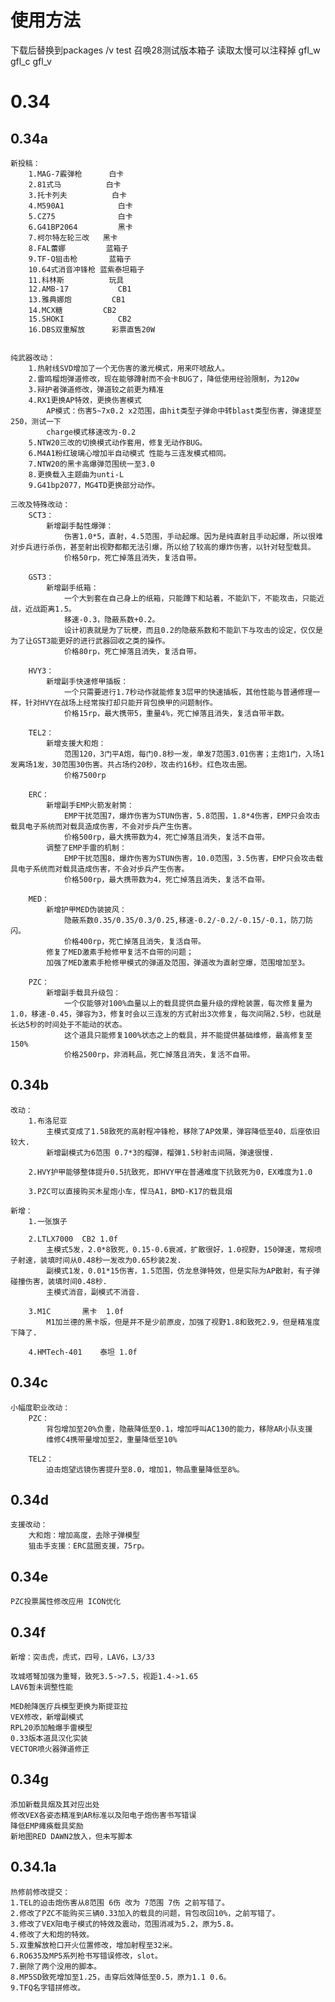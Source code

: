 # 使用方法
下载后替换到packages /v test 召唤28测试版本箱子 读取太慢可以注释掉 gfl_w gfl_c gfl_v

# 0.34

## 0.34a
	新投稿：	
		1.MAG-7霰弹枪		白卡	
		2.81式马			白卡		
		3.托卡列夫			白卡
		4.M590A1			白卡
		5.CZ75				白卡
		6.G41BP2064			黑卡
		7.柯尔特左轮三改	黑卡
		8.FAL蕾娜			蓝箱子
		9.TF-Q狙击枪		蓝箱子
		10.64式消音冲锋枪	蓝紫泰坦箱子
		11.科林斯			玩具
		12.AMB-17			CB1
		13.雅典娜炮			CB1
		14.MCX糖			CB2
		15.SHOKI			CB2
		16.DBS双重解放		彩票直售20W


	纯武器改动：
		1.热射线SVD增加了一个无伤害的激光模式，用来吓唬敌人。
		2.雷鸣榴炮弹道修改，现在能够蹲射而不会卡BUG了，降低使用经验限制，为120w
		3.辩护者弹道修改，弹道较之前更为精准
		4.RX1更换AP特效，更换伤害模式
			AP模式：伤害5~7x0.2 x2范围，由hit类型子弹命中转blast类型伤害，弹速提至250，测试一下
			charge模式移速改为-0.2
		5.NTW20三改的切换模式动作套用，修复无动作BUG。
		6.M4A1粉红玻璃心增加半自动模式 性能与三连发模式相同。
		7.NTW20的黑卡高爆弹范围统一至3.0
		8.更换载入主题曲为unti-L
		9.G41bp2077，MG4TD更换部分动作。

	三改及特殊改动：
		SCT3：
			新增副手黏性爆弹：
				伤害1.0*5，直射，4.5范围，手动起爆。因为是纯直射且手动起爆，所以很难对步兵进行杀伤，甚至射出视野都都无法引爆，所以给了较高的爆炸伤害，以针对轻型载具。
				价格50rp，死亡掉落且消失，复活自带。

		GST3：
			新增副手纸箱：
				一个大到套在自己身上的纸箱，只能蹲下和站着，不能趴下，不能攻击，只能近战，近战距离1.5。
				移速-0.3，隐蔽系数+0.2。
				设计初衷就是为了玩梗，而且0.2的隐蔽系数和不能趴下与攻击的设定，仅仅是为了让GST3能更好的进行武器回收之类的操作。
				价格80rp，死亡掉落且消失，复活自带。

		HVY3：
			新增副手快速修甲插板：
				一个只需要进行1.7秒动作就能修复3层甲的快速插板，其他性能与普通修理一样，针对HVY在战场上经常挨打却只能开背包换甲的问题制作。
				价格15rp，最大携带5，重量4%，死亡掉落且消失，复活自带半数。

		TEL2：
			新增支援大和炮：
				范围120，3门平A炮，每门0.8秒一发，单发7范围3.01伤害；主炮1门，入场1发离场1发，30范围30伤害。共占场约20秒，攻击约16秒。红色攻击圈。
				价格7500rp

		ERC：
			新增副手EMP火箭发射筒：
				EMP干扰范围7，爆炸伤害为STUN伤害，5.8范围，1.8*4伤害，EMP只会攻击载具电子系统而对载具造成伤害，不会对步兵产生伤害。
				价格500rp，最大携带数为4，死亡掉落且消失，复活不自带。
			调整了EMP手雷的机制：
				EMP干扰范围8，爆炸伤害为STUN伤害，10.0范围，3.5伤害，EMP只会攻击载具电子系统而对载具造成伤害，不会对步兵产生伤害。
				价格500rp，最大携带数为4，死亡掉落且消失，复活不自带。

		MED：
			新增护甲MED伪装披风：
				隐蔽系数0.35/0.35/0.3/0.25,移速-0.2/-0.2/-0.15/-0.1，防刀防闪。
				价格400rp，死亡掉落且消失，复活自带。
			修复了MED激素手枪修甲复活不自带的问题；
			加强了MED激素手枪修甲模式的弹道及范围，弹道改为直射空爆，范围增加至3。

		PZC：
			新增副手载具升级包：
				一个仅能够对100%血量以上的载具提供血量升级的焊枪装置，每次修复量为1.0，移速-0.45，弹容为3，修复时会以三连发的方式射出3次修复，每次间隔2.5秒，也就是长达5秒的时间处于不能动的状态。
				这个道具只能修复100%状态之上的载具，并不能提供基础维修，最高修复至150%
				价格2500rp，非消耗品，死亡掉落且消失，复活不自带。


## 0.34b	
	改动：
		1.布洛尼亚
			主模式变成了1.58致死的高射程冲锋枪，移除了AP效果，弹容降低至40，后座依旧较大.
			新增副模式为6范围 0.7*3的榴弹，榴弹1.5秒射击间隔，弹速很慢.

		2.HVY护甲能够整体提升0.5抗致死，即HVY甲在普通难度下抗致死为0，EX难度为1.0

		3.PZC可以直接购买木星炮小车，悍马A1，BMD-K17的载具烟

	新增：
		1.一张旗子
	
		2.LTLX7000 	CB2	1.0f
			主模式5发，2.0*8致死，0.15-0.6衰减，扩散很好，1.0视野，150弹速，常规喷子射速，装填时间从0.48秒一发改为0.65秒装2发.
			副模式1发，0.01*15伤害，1.5范围，仿龙息弹特效，但是实际为AP散射，有子弹碰撞伤害，装填时间0.48秒.
			主模式消音，副模式不消音.

		3.M1C		黑卡	1.0f
			M1加兰德的黑卡版，但是并不是少前原皮，加强了视野1.8和致死2.9，但是精准度下降了.

		4.HMTech-401	泰坦 1.0f

## 0.34c
	小幅度职业改动：
		PZC：
			背包增加至20%负重，隐蔽降低至0.1，增加呼叫AC130的能力，移除AR小队支援
			维修C4携带量增加至2，重量降低至10%

		TEL2：
			迫击炮望远镜伤害提升至8.0，增加1，物品重量降低至8%。

## 0.34d
	支援改动：
		大和炮：增加高度，去除子弹模型
		狙击手支援：ERC蓝圈支援，75rp。

## 0.34e
	PZC投票属性修改应用 ICON优化


## 0.34f
	新增：突击虎，虎式，四号，LAV6，L3/33 

	攻城塔弩加强为重弩，致死3.5->7.5，视距1.4->1.65
	LAV6暂未调整性能

	MED舱降医疗兵模型更换为斯提亚拉
	VEX修改，新增副模式
	RPL20添加触爆手雷模型
	0.33版本道具汉化实装
	VECTOR喷火器弹道修正

## 0.34g
	添加新载具烟及其对应出处
	修改VEX各姿态精准到AR标准以及阳电子炮伤害书写错误
	降低EMP瘫痪载具奖励
	新地图RED DAWN2放入，但未写脚本

## 0.34.1a
	热修前修改提交：
	1.TEL的迫击炮伤害从8范围 6伤 改为 7范围 7伤 之前写错了。
	2.修改了PZC不能购买三辆0.33加入的载具的问题，背包改回10%，之前写错了。
	3.修改了VEX阳电子模式的特效及震动，范围消减为5.2，原为5.8。
	4.修改了大和炮的特效。
	5.双重解放枪口开火位置修改，增加射程至32米。
	6.RO635及MP5系列枪书写错误修改，slot。
	7.删除了两个没用的脚本。
	8.MP5SD致死增加至1.25，击穿后效降低至0.5，原为1.1 0.6。
	9.TFQ名字错拼修改。

	